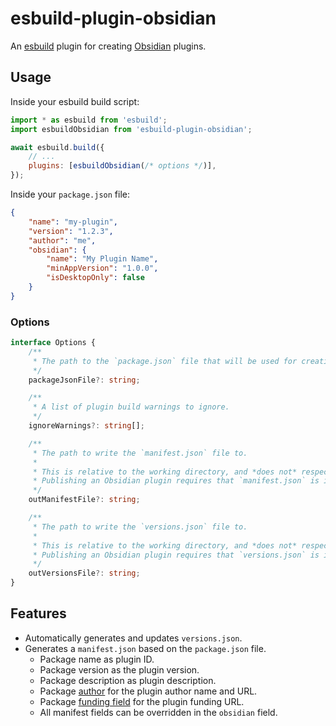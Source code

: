 # esbuild-plugin-obsidian

An [esbuild](https://esbuild.github.io/) plugin for creating [Obsidian](https://obsidian.md) plugins.

## Usage

Inside your esbuild build script:

```js
import * as esbuild from 'esbuild';
import esbuildObsidian from 'esbuild-plugin-obsidian';

await esbuild.build({
	// ...
	plugins: [esbuildObsidian(/* options */)],
});
```

Inside your `package.json` file:

```json
{
	"name": "my-plugin",
	"version": "1.2.3",
	"author": "me",
	"obsidian": {
		"name": "My Plugin Name",
		"minAppVersion": "1.0.0",
		"isDesktopOnly": false
	}
}
```

### Options

```typescript
interface Options {
	/**
	 * The path to the `package.json` file that will be used for creating the plugin manifest.
	 */
	packageJsonFile?: string;

	/**
	 * A list of plugin build warnings to ignore.
	 */
	ignoreWarnings?: string[];

	/**
	 * The path to write the `manifest.json` file to.
	 *
	 * This is relative to the working directory, and *does not* respect `outDir`.
	 * Publishing an Obsidian plugin requires that `manifest.json` is in the repository root.
	 */
	outManifestFile?: string;

	/**
	 * The path to write the `versions.json` file to.
	 *
	 * This is relative to the working directory, and *does not* respect `outDir`.
	 * Publishing an Obsidian plugin requires that `versions.json` is in the repository root.
	 */
	outVersionsFile?: string;
}
```

## Features

-   Automatically generates and updates `versions.json`.
-   Generates a `manifest.json` based on the `package.json` file.
    -   Package name as plugin ID.
    -   Package version as the plugin version.
    -   Package description as plugin description.
    -   Package [author](https://docs.npmjs.com/cli/v9/configuring-npm/package-json#people-fields-author-contributors) for the plugin author name and URL.
    -   Package [funding field](https://docs.npmjs.com/cli/v9/configuring-npm/package-json#funding) for the plugin funding URL.
    -   All manifest fields can be overridden in the `obsidian` field.
